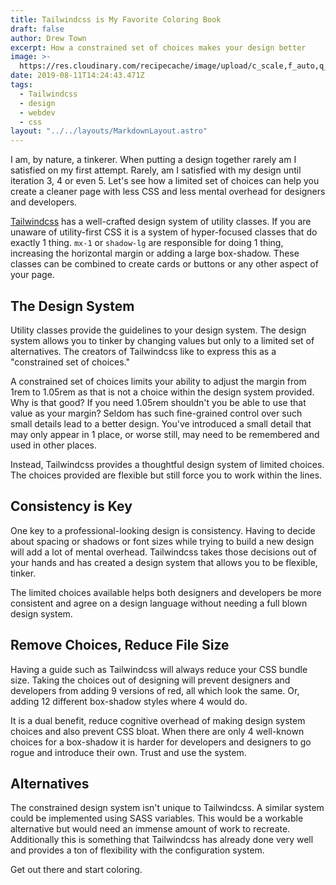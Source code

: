 ```yaml
---
title: Tailwindcss is My Favorite Coloring Book
draft: false
author: Drew Town
excerpt: How a constrained set of choices makes your design better
image: >-
  https://res.cloudinary.com/recipecache/image/upload/c_scale,f_auto,q_auto,w_800/v1565533500/drewtown.dev/Tailwindcss-is-my-favorite-coloring-book-sara-torda-unsplash.jpg
date: 2019-08-11T14:24:43.471Z
tags:
  - Tailwindcss
  - design
  - webdev
  - css
layout: "../../layouts/MarkdownLayout.astro"
---
```

I am, by nature, a tinkerer. When putting a design together rarely am I satisfied on my first attempt. Rarely, am I satisfied with my design until iteration 3, 4 or even 5. Let's see how a limited set of choices can help you create a cleaner page with less CSS and less mental overhead for designers and developers.

[Tailwindcss](https://tailwindcss.com/) has a well-crafted design system of utility classes. If you are unaware of utility-first CSS it is a system of hyper-focused classes that do exactly 1 thing. `mx-1` or `shadow-lg` are responsible for doing 1 thing, increasing the horizontal margin or adding a large box-shadow. These classes can be combined to create cards or buttons or any other aspect of your page.

## The Design System

Utility classes provide the guidelines to your design system. The design system allows you to tinker by changing values but only to a limited set of alternatives. The creators of Tailwindcss like to express this as a "constrained set of choices."

A constrained set of choices limits your ability to adjust the margin from 1rem to 1.05rem as that is not a choice within the design system provided. Why is that good? If you need 1.05rem shouldn't you be able to use that value as your margin? Seldom has such fine-grained control over such small details lead to a better design. You've introduced a small detail that may only appear in 1 place, or worse still, may need to be remembered and used in other places.

Instead, Tailwindcss provides a thoughtful design system of limited choices.  The choices provided are flexible but still force you to work within the lines. 

## Consistency is Key

One key to a professional-looking design is consistency. Having to decide about spacing or shadows or font sizes while trying to build a new design will add a lot of mental overhead. Tailwindcss takes those decisions out of your hands and has created a design system that allows you to be flexible, tinker.

The limited choices available helps both designers and developers be more consistent and agree on a design language without needing a full blown design system.

## Remove Choices, Reduce File Size

Having a guide such as Tailwindcss will always reduce your CSS bundle size. Taking the choices out of designing will prevent designers and developers from adding 9 versions of red, all which look the same. Or, adding 12 different box-shadow styles where 4 would do.

It is a dual benefit, reduce cognitive overhead of making design system choices and also prevent CSS bloat. When there are only 4 well-known choices for a box-shadow it is harder for developers and designers to go rogue and introduce their own. Trust and use the system.

## Alternatives

The constrained design system isn't unique to Tailwindcss. A similar system could be implemented using SASS variables. This would be a workable alternative but would need an immense amount of work to recreate. Additionally this is something that Tailwindcss has already done very well and provides a ton of flexibility with the configuration system.

Get out there and start coloring.
